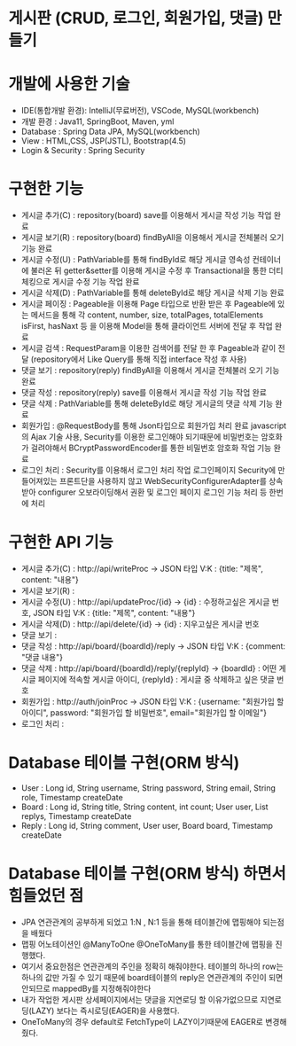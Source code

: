 # 게시판 (CRUD, 로그인, 회원가입, 댓글) 만들기

# 개발에 사용한 기술
- IDE(통합개발 환경): IntelliJ(무료버전), VSCode, MySQL(workbench)
- 개발 환경 : Java11, SpringBoot, Maven, yml
- Database : Spring Data JPA, MySQL(workbench)
- View : HTML,CSS, JSP(JSTL), Bootstrap(4.5)
- Login & Security : Spring Security

# 구현한 기능 
- 게시글 추가(C) : repository(board) save를 이용해서 게시글 작성 기능 작업 완료
- 게시글 보기(R) : repository(board) findByAll을 이용해서 게시글 전체불러 오기 기능 완료
- 게시글 수정(U) : PathVariable를 통해 findById로 해당 게시글 영속성 컨테이너에 불러온 뒤 getter&setter를 이용해 게시글 수정 후 Transactional을 통한 더티체킹으로 게시글 수정 기능 작업 완료 
- 게시글 삭제(D) : PathVariable를 통해 deleteById로 해당 게시글 삭제 기능 완료
- 게시글 페이징 :  Pageable을 이용해 Page 타입으로 반환 받은 후 Pageable에 있는 메서드을 통해 각 content, number, size, totalPages, totalElements isFirst, hasNaxt 등 을 이용해 Model을 통해 클라이언트 서버에 전달 후 작업 완료
- 게시글 검색 : RequestParam을 이용한 검색어를 전달 한 후 Pageable과 같이 전달 (repository에서 Like Query를 통해 직접 interface 작성 후 사용)
- 댓글 보기 :  repository(reply) findByAll을 이용해서 게시글 전체불러 오기 기능 완료
- 댓글 작성 : repository(reply) save를 이용해서 게시글 작성 기능 작업 완료 
- 댓글 삭제 : PathVariable를 통해 deleteById로 해당 게시글의 댓글 삭제 기능 완료
- 회원가입 : @RequestBody를 통해 Json타입으로 회원가입 처리 완료 javascript의 Ajax 기술 사용, Security를 이용한 로그인해야 되기때문에 비밀번호는 암호화가 걸려야해서 BCryptPasswordEncoder를 통한 비밀번호 암호화 작업 기능 완료
- 로그인 처리 : Security를 이용해서 로그인 처리 작업 로그인페이지 Security에 만들어져있는 프론트단을 사용하지 않고 WebSecurityConfigurerAdapter를 상속 받아 configurer 오보라이딩해서 권환 및 로그인 페이지 로그인 기능 처리 등 한번에 처리

# 구현한 API 기능
- 게시글 추가(C) : http://api/writeProc -> JSON 타입 V:K : {title: "제목", content: "내용"}
- 게시글 보기(R) : 
- 게시글 수정(U) : http://api/updateProc/{id} -> {id} : 수정하고싶은 게시글 번호, JSON 타입 V:K : {title: "제목", content: "내용"}
- 게시글 삭제(D) : http://api/delete/{id} -> {id} : 지우고싶은 게시글 번호
- 댓글 보기 :  
- 댓글 작성 : http://api/board/{boardId}/reply -> JSON 타입 V:K : {comment: "댓글 내용"}
- 댓글 삭제 : http://api/board/{boardId}/reply/{replyId} ->  {boardId} : 어떤 게시글 페이지에 적속할 게시글 아이디, {replyId} : 게시글 중 삭제하고 싶은 댓글 번호
- 회원가입 : http://auth/joinProc -> JSON 타입 V:K : {username: "회원가입 할 아이디", password: "회원가입 할 비밀번호", email="회원가입 할 이메일"}
- 로그인 처리 : 

# Database 테이블 구현(ORM 방식)
- User : Long id, String username, String password, String email, String role, Timestamp createDate
- Board : Long id, String title, String content, int count; User user, List<Reply> replys, Timestamp createDate
- Reply : Long id, String comment, User user, Board board, Timestamp createDate

# Database 테이블 구현(ORM 방식) 하면서 힘들었던 점
- JPA 연관관계의 공부하게 되었고 1:N , N:1 등을 통해 테이블간에 맵핑해야 되는점을 배웠다
- 맵핑 어노테이션인 @ManyToOne @OneToMany를 통한 테이블간에 맵핑을 진행했다.
- 여기서 중요한점은 연관관계의 주인을 정확히 해줘야한다. 테이블의 하나의 row는 하나의 값만 가질 수 있기 때문에 board테이블의 reply은 연관관계의 주인이 되면 안되므로 mappedBy를 지정해줘야한다
- 내가 작업한 게시판 상세페이지에서는 댓글을 지연로딩 할 이유가없으므로 지연로딩(LAZY) 보다는 즉시로딩(EAGER)을 사용했다.
- OneToMany의 경우 default로 FetchType이 LAZY이기때문에 EAGER로 변경해줬다.

